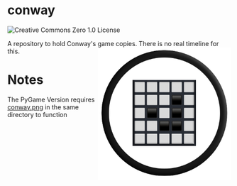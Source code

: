 # conway
![Creative Commons Zero 1.0 License](https://img.shields.io/github/license/AnonymousUserII/conway?color=EF9421&style=plastic&logo=creativecommons)

A repository to hold Conway's game copies. There is no real timeline for this.
<img src="conway.png" alt="drawing" align="right" width="300"/>

# Notes
The PyGame Version requires [conway.png](conway.png) in the same directory to function
